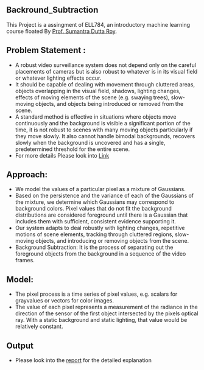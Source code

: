 ## Backround_Subtraction
This Project is a assingment of ELL784, an introductory machine learning course floated By [Prof. Sumantra Dutta Roy](https://www.cse.iitd.ac.in/~sumantra/).

## Problem Statement : 
- A robust video surveillance system does not depend only on the careful placements of cameras but is also robust to whatever is in its visual field or whatever lighting effects occur.
- It should be capable of dealing with movement through cluttered areas, objects overlapping in the visual field, shadows, lighting changes, effects of moving elements of the scene (e.g. swaying trees), slow-moving objects, and objects being introduced or removed from the scene.
- A standard method is effective in situations where objects move continuously and the background is visible a significant portion of the time, it is not robust to scenes with many moving objects particularly if they move slowly. It also cannot handle bimodal backgrounds, recovers slowly when the background is uncovered and has a single, predetermined threshold for the entire scene.
- For more details Please look into [Link](https://www.cse.iitd.ac.in/~sumantra/courses/ml/assignment_1.html)

## Approach:
- We model the values of a particular pixel as a mixture of Gaussians. 
- Based on the persistence and the variance of each of the Gaussians of the mixture, we determine which Gaussians may correspond to background colors. Pixel values that do not fit the background distributions are considered foreground until there is a Gaussian that includes them with sufficient, consistent evidence supporting it. 
- Our system adapts to deal robustly with lighting changes, repetitive motions of scene elements, tracking through cluttered regions, slow-moving objects, and introducing or removing objects from the scene.
- Background Subtraction: It is the process of separating out the foreground objects from the background in a sequence of the video frames.

## Model:
- The pixel process is a time series of pixel values, e.g. scalars for grayvalues or vectors for color images.
- The value of each pixel represents a measurement of the radiance in the direction of the sensor of the first object intersected by the pixels optical ray. With a static background and static lighting, that value would be relatively constant.

## Output
 - Please look into the [report](https://github.com/Mainak1792/Backround_Subtraction/blob/main/Report/Report.md) for the detailed explanation
 
